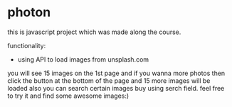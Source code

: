 # photon

this is javascript project which was made along the course.

functionality:
- using API to load images from unsplash.com

you will see 15 images on the 1st page and if you wanna more photos then click the button at the bottom of the page and 15 more images will be loaded
also you can search certain images buy using serch field.
feel free to try it and find some awesome images:)

